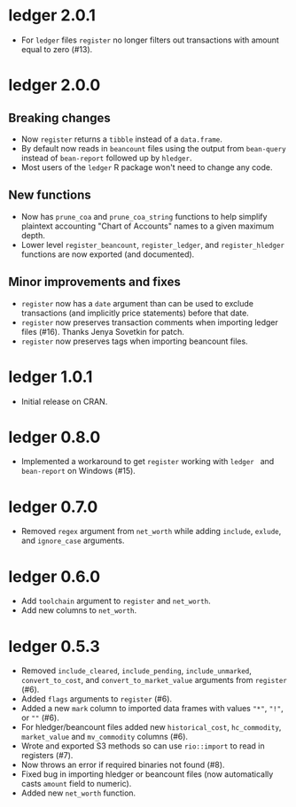 ledger 2.0.1
============

* For ``ledger`` files ``register`` no longer filters out transactions with amount equal to zero (#13).

ledger 2.0.0
============

Breaking changes
----------------

* Now ``register`` returns a ``tibble`` instead of a ``data.frame``.
* By default now reads in ``beancount`` files using the output from ``bean-query`` 
  instead of ``bean-report`` followed up by ``hledger``.
* Most users of the ``ledger`` R package won't need to change any code.

New functions
-------------

* Now has ``prune_coa`` and ``prune_coa_string`` functions to help simplify plaintext accounting "Chart of Accounts" names to a given maximum depth.
* Lower level ``register_beancount``, ``register_ledger``, and ``register_hledger`` functions are now exported (and documented).

Minor improvements and fixes
----------------------------

* ``register`` now has a ``date`` argument than can be used to exclude transactions 
  (and implicitly price statements) before that date.
* ``register`` now preserves transaction comments when importing ledger files (#16).  Thanks Jenya Sovetkin for patch.
* ``register`` now preserves tags when importing beancount files.

ledger 1.0.1
============

* Initial release on CRAN.

ledger 0.8.0
============

* Implemented a workaround to get ``register`` working with ``ledger `` and ``bean-report`` on Windows (#15).

ledger 0.7.0
============

* Removed ``regex`` argument from ``net_worth`` while adding ``include``, ``exlude``, and ``ignore_case`` arguments.  

ledger 0.6.0
============

* Add ``toolchain`` argument to ``register`` and ``net_worth``.
* Add new columns to ``net_worth``.

ledger 0.5.3
============

* Removed ``include_cleared``, ``include_pending``, ``include_unmarked``, ``convert_to_cost``, and ``convert_to_market_value`` arguments from ``register`` (#6).
* Added ``flags`` arguments to ``register`` (#6).
* Added a new ``mark`` column to imported data frames with values ``"*"``, ``"!"``, or ``""`` (#6).
* For hledger/beancount files added new ``historical_cost``, ``hc_commodity``, ``market_value`` and ``mv_commodity`` columns (#6).
* Wrote and exported S3 methods so can use ``rio::import`` to read in registers (#7).
* Now throws an error if required binaries not found (#8).
* Fixed bug in importing hledger or beancount files (now automatically casts ``amount`` field to numeric).
* Added new ``net_worth`` function.



